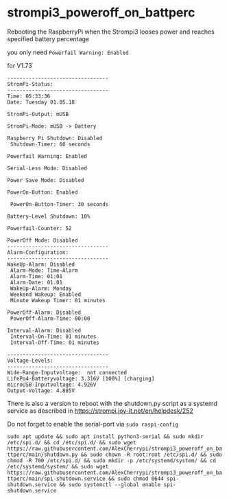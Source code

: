 # strompi3_poweroff_on_battperc
Rebooting the RaspberryPi when the Strompi3 looses power and reaches specified battery percentage

you only need ``` Powerfail Warning: Enabled ```

for V1.73

```
---------------------------------
StromPi-Status:
---------------------------------
Time: 05:33:36
Date: Tuesday 01.05.18

StromPi-Output: mUSB

StromPi-Mode: mUSB -> Battery

Raspberry Pi Shutdown: Disabled
 Shutdown-Timer: 60 seconds

Powerfail Warning: Enabled

Serial-Less Mode: Disabled

Power Save Mode: Disabled

PowerOn-Button: Enabled

 PowerOn-Button-Timer: 30 seconds

Battery-Level Shutdown: 10%

Powerfail-Counter: 52

PowerOff Mode: Disabled
---------------------------------
Alarm-Configuration:
---------------------------------
WakeUp-Alarm: Disabled
 Alarm-Mode: Time-Alarm
 Alarm-Time: 01:01
 Alarm-Date: 01.01
 WakeUp-Alarm: Monday
 Weekend Wakeup: Enabled
 Minute Wakeup Timer: 01 minutes

PowerOff-Alarm: Disabled
 PowerOff-Alarm-Time: 00:00

Interval-Alarm: Disabled
 Interval-On-Time: 01 minutes
 Interval-Off-Time: 01 minutes

---------------------------------
Voltage-Levels:
---------------------------------
Wide-Range-Inputvoltage:  not connected
LifePo4-Batteryvoltage: 3.316V [100%] [charging]
microUSB-Inputvoltage: 4.926V
Output-Voltage: 4.885V
```

There is also a version to reboot with the shutdown.py script as a systemd service as described in https://strompi.joy-it.net/en/helpdesk/252

Do not forget to enable the serial-port via ```sudo raspi-config```

``` sudo apt update && sudo apt install python3-serial && sudo mkdir /etc/spi.d/ && cd /etc/spi.d/ && sudo wget https://raw.githubusercontent.com/AlexCherrypi/strompi3_poweroff_on_battperc/main/shutdown.py && sudo chown -R root:root /etc/spi.d/ && sudo chmod -R 700 /etc/spi.d/ && sudo mkdir -p /etc/systemd/system/ && cd /etc/systemd/system/ && sudo wget https://raw.githubusercontent.com/AlexCherrypi/strompi3_poweroff_on_battperc/main/spi-shutdown.service && sudo chmod 0644 spi-shutdown.service && sudo systemctl --global enable spi-shutdown.service ```
